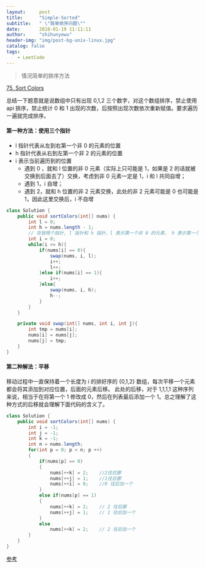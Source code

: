```yaml
---
layout:     post
title:      "Simple-Sorted"
subtitle:   " \"简单排序问题\""
date:       2018-01-19 11:11:11
author:     "shihunyewu"
header-img: "img/post-bg-unix-linux.jpg"
catalog: false
tags:
    - LeetCode
---
```

> 情况简单的排序方法

[75. Sort Colors](https://leetcode.com/problems/sort-colors/description/)

总结一下题意就是说数组中只有出现 0,1,2 三个数字，对这个数组排序，禁止使用 api 排序，禁止统计 0 和 1 出现的次数，后按照出现次数依次重新赋值。要求遍历一遍就完成排序。

#### 第一种方法：使用三个指针
- l 指针代表从左到右第一个非 0 的元素的位置
- h 指针代表从右到左第一个非 2 的元素的位置
- i 表示当前遍历到的位置
	- 遇到 0 ，就和 l 位置的非 0 元素（实际上只可能是 1，如果是 2 的话就被交换到后面去了）交换，考虑到非 0 元素一定是 1，i 和 l 共同自增；
	- 遇到 1，i 自增；
	- 遇到 2，就和 h 位置的非 2 元素交换，此处的非 2 元素可能是 0 也可能是 1，因此这里交换后，i 不自增

```java
class Solution {
    public void sortColors(int[] nums) {
        int l = 0;
        int h = nums.length - 1;
        // 存放两个指针, l 指针和 h 指针，l 表示第一个非 0 的元素， h 表示第一个为 2 的元素
        int i = 0;
        while(i <= h){
            if(nums[i] == 0){
                swap(nums, i, l);
                i++;
                l++;
            }else if(nums[i] == 1){
                i++;
            }else{
                swap(nums, i, h);
                h--;
            }
        }
    }

    private void swap(int[] nums, int i, int j){
        int tmp = nums[i];
        nums[i] = nums[j];
        nums[j] = tmp;
    }
}
```


#### 第二种解法：平移
移动过程中一直保持着一个长度为 i 的排好序的 {0,1,2} 数组，每次平移一个元素都会将其添加到对应位置，后面的元素后移。
此处的后移，对于 1,1,1,1 这种序列来说，相当于在将第一个 1 修改成 0，然后在列表最后添加一个 1。总之理解了这种方式的后移就会理解下面代码的含义了。

```java
class Solution {
    public void sortColors(int[] nums) {
        int i = -1;
        int j = -1;
        int k = -1;
        int n = nums.length;
        for(int p = 0; p < n; p ++)
        {
            if(nums[p] == 0)
            {
                nums[++k] = 2;    //2往后挪
                nums[++j] = 1;    //1往后挪
                nums[++i] = 0;    //0 往后加一个
            }
            else if(nums[p] == 1)
            {
                nums[++k] = 2;    // 2 往后挪
                nums[++j] = 1;    // 1 往后加一个
            }
            else
                nums[++k] = 2;    // 2 往后加一个
        }
    }
}
```


[参考](https://www.cnblogs.com/ganganloveu/p/3703746.html)
